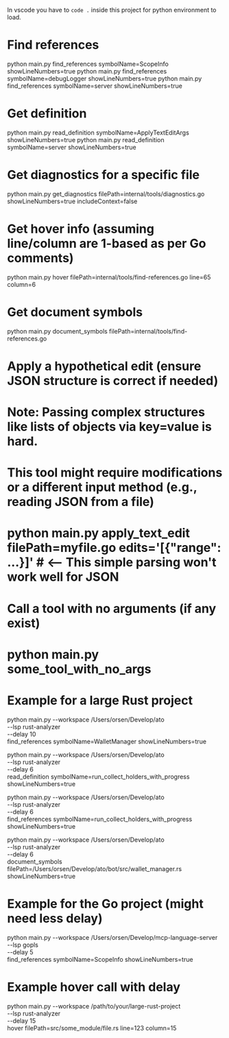 In vscode you have to `code .` inside this project for python environment to load.

# Find references
python main.py find_references symbolName=ScopeInfo showLineNumbers=true
python main.py find_references symbolName=debugLogger showLineNumbers=true
python main.py find_references symbolName=server showLineNumbers=true

# Get definition
python main.py read_definition symbolName=ApplyTextEditArgs showLineNumbers=true
python main.py read_definition symbolName=server showLineNumbers=true

# Get diagnostics for a specific file
python main.py get_diagnostics filePath=internal/tools/diagnostics.go showLineNumbers=true includeContext=false

# Get hover info (assuming line/column are 1-based as per Go comments)
python main.py hover filePath=internal/tools/find-references.go line=65 column=6

# Get document symbols
python main.py document_symbols filePath=internal/tools/find-references.go

# Apply a hypothetical edit (ensure JSON structure is correct if needed)
# Note: Passing complex structures like lists of objects via key=value is hard.
# This tool might require modifications or a different input method (e.g., reading JSON from a file)
# python main.py apply_text_edit filePath=myfile.go edits='[{"range": ...}]' # <-- This simple parsing won't work well for JSON

# Call a tool with no arguments (if any exist)
# python main.py some_tool_with_no_args

# Example for a large Rust project
python main.py --workspace /Users/orsen/Develop/ato \
                  --lsp rust-analyzer \
                  --delay 10 \
                  find_references symbolName=WalletManager showLineNumbers=true

python main.py --workspace /Users/orsen/Develop/ato \
                  --lsp rust-analyzer \
                  --delay 6 \
                  read_definition symbolName=run_collect_holders_with_progress showLineNumbers=true

python main.py --workspace /Users/orsen/Develop/ato \
                  --lsp rust-analyzer \
                  --delay 6 \
                  find_references symbolName=run_collect_holders_with_progress showLineNumbers=true

python main.py --workspace /Users/orsen/Develop/ato \
                  --lsp rust-analyzer \
                  --delay 6 \
                  document_symbols filePath=/Users/orsen/Develop/ato/bot/src/wallet_manager.rs showLineNumbers=true

# Example for the Go project (might need less delay)
python main.py --workspace /Users/orsen/Develop/mcp-language-server \
                  --lsp gopls \
                  --delay 5 \
                  find_references symbolName=ScopeInfo showLineNumbers=true

# Example hover call with delay
python main.py --workspace /path/to/your/large-rust-project \
                  --lsp rust-analyzer \
                  --delay 15 \
                  hover filePath=src/some_module/file.rs line=123 column=15
